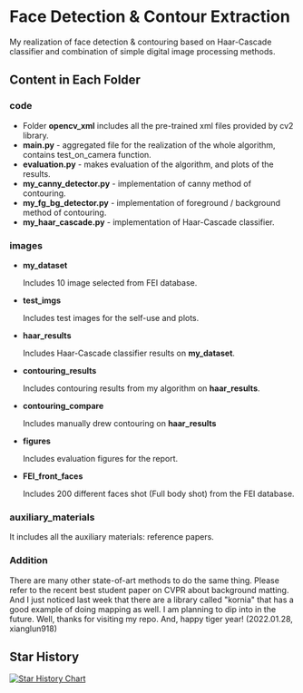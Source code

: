 # Face Detection & Contour Extraction

My realization of face detection & contouring based on Haar-Cascade classifier and combination of simple digital image processing methods.

## Content in Each Folder

### code

- Folder **opencv_xml** includes all the pre-trained xml files provided by cv2 library.
- **main.py**  - aggregated file for the realization of the whole algorithm, contains test_on_camera function.
- **evaluation.py** - makes evaluation of the algorithm, and plots of the results.
- **my_canny_detector.py** - implementation of canny method of contouring.
- **my_fg_bg_detector.py** - implementation of foreground / background  method of contouring.
- **my_haar_cascade.py** - implementation of Haar-Cascade classifier.

### images

- **my_dataset**

  Includes 10 image selected from FEI database.

- **test_imgs**

  Includes test images for the self-use and plots.

- **haar_results**

  Includes Haar-Cascade classifier results on **my_dataset**.

- **contouring_results**

  Includes contouring results from my algorithm on **haar_results**.

- **contouring_compare**

  Includes manually drew contouring on **haar_results** 

- **figures**

  Includes evaluation figures for the report.

- **FEI_front_faces**

  Includes 200 different faces shot (Full body shot) from the FEI database.

### auxiliary_materials

It includes all the auxiliary materials: reference papers.

### Addition

There are many other state-of-art methods to do the same thing. Please refer to the recent best student paper on CVPR about background matting. And I just noticed last week that there are a library called "kornia" that has a good example of doing mapping as well. I am planning to dip into in the future. Well, thanks for visiting my repo. And, happy tiger year! (2022.01.28, xianglun918)

## Star History

[![Star History Chart](https://api.star-history.com/svg?repos=xianglun918/FaceContour&type=Date)](https://star-history.com/#xianglun918/FaceContour&Date)
